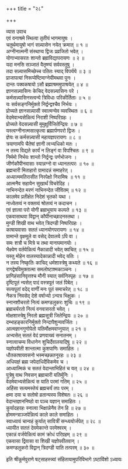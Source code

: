 +++
title = "२८"

+++

व्यास उवाच  
एवं वनाश्रमे स्थित्वा तृतीयं भागमायुषः ।  
चतुर्थमायुषो भागं सन्न्यासेन नयेत् क्रमात् ॥ १ ॥  
अग्नीनात्मनी संस्थाप्य द्विजः प्रव्रजितो भवेत् ।  
योगाभ्यासरतः शान्तो ब्रह्मविद्यापरायणः ॥ २ ॥  
यदा मनसि सञ्जातं वैतृष्ण्यं सर्ववस्तुषु ।  
तदा सन्न्यासमिच्छेच्च पतितः स्याद् विपर्यये ॥ ३ ॥  
प्राजापत्यां निरूप्येष्टिमाग्नेयीमथवा पुनः ।  
दान्तः पक्वकषायो ऽसौ ब्रह्माश्रममुपाश्रयेत् ॥ ४ ॥  
ज्ञानसन्न्यासिनः केचिद् वेदसन्न्यासिनः परे ।  
कर्मसन्न्यासिनस्त्वन्ये त्रिविधाः परिकीर्तिताः ॥ ५ ॥  
यः सर्वसङ्गनिर्मुक्तो निर्द्वन्द्वश्चैव निर्भयः ।  
प्रोच्यते ज्ञानसन्न्यासी स्वात्मन्येव व्यवस्थितः ॥ ६ ॥  
वेदमेवाभ्यसेन्नित्यं निराशी निष्परिग्रहः ।  
प्रोच्यते वेदसन्न्यासी मुमुक्षुर्विजितेन्द्रियः ॥ ७ ॥  
यस्त्वग्नीनात्मसात्कृत्वा ब्रह्मार्पणपरो द्विजः ।  
ज्ञेयः स कर्मसन्न्यासी महायज्ञपरायणः ॥ ८ ॥  
त्रयाणामपि चैतेषां ज्ञानी त्वभ्यधिको मतः ।  
न तस्य विद्यते कार्यं न लिङ्गं वा विपश्चितः ॥ ९ ॥  
निर्ममो निर्भयः शान्तो निर्द्वन्द्वः पर्णभोजनः ।  
जीर्णकौपीनवासाः स्यान्नग्नो वा ध्यानतत्परः ॥ १० ॥  
ब्रह्मचारी मिताहारो ग्रामादन्नं समाहरेत् ।  
अध्यात्ममतिरासीत निरपेक्षो निरामिषः ॥ ११ ॥  
आत्मनैव सहायेन सुखार्थं विचरेदिह ।  
नाभिनन्देत मरणं नाभिनन्देत जीवितम् ॥ १२ ॥  
कालमेव प्रतीक्षेत निदेशं भृतको यथा ।  
नाध्येतव्यं न वक्तव्यं श्रोतव्यं न कदाचन ।  
एवं ज्ञात्वा परो योगी ब्रह्मभूयाय कल्पते ॥ १३ ॥  
एकवासाथवा विद्वान् कौपीनाच्छादनस्तथा ।  
मुण्डी शिखी वाथ भवेत् त्रिदण्डी निष्परिग्रहः ।  
काषायवासाः सततं ध्यानयोगपरायणः ॥ १४ ॥  
ग्रामान्ते वृक्षमूले वा वसेद् देवालये ऽपि वा ।  
समः शत्रौ च मित्रे च तथा मानापमानयोः ।  
भैक्ष्येण वर्तयेन्नित्यं नैकान्नादी भवेत् क्वचित् ॥ १५ ॥  
यस्तु मोहेन वालस्यादेकान्नादी भवेद् यतिः ।  
न तस्य निष्कृतिः काचिद् धर्मशास्त्रेषु कथ्यते ॥ १६ ॥  
रागद्वेषविमुक्तात्मा समलोष्टाश्मकाञ्चनः ।  
प्राणिहंसानिवृत्तश्च मौनी स्यात् सर्वनिस्पृहः ॥ १७ ॥  
दृष्टिपूतं न्यसेत् पादं वस्त्रपूतं जलं पिबेत् ।  
सत्यपूतां वदेद् वाणीं मनः पूतं समाचरेत् ॥ १८ ॥  
नैकत्र निवसेद् देशे वर्षाभ्यो ऽन्यत्र भिक्षुकः ।  
स्नानशौचरतो नित्यं कमण्डलुकरः शुचिः ॥ १९ ॥  
ब्रह्मचर्यरतो नित्यं वनवासरतो भवेत् ।  
मोक्षशास्त्रेषु निरतो ब्रह्मसूत्री जितेन्द्रियः ॥ २० ॥  
दम्भाहङ्कारनिर्मुक्तो निन्दापैशुन्यवर्जितः ।  
आत्मज्ञानगुणोपेतो यतिर्मोक्षमवाप्नुयात् ॥ २१ ॥  
अभ्यसेत् सततं वेदं प्रणवाख्यं सनातनम् ।  
स्नात्वाचम्य विधानेन शुचिर्देवालयादिषु ॥ २२ ॥  
यज्ञोपवीती शान्तात्मा कुशपाणिः समाहितः ।  
धौतकाषायवसनो भस्मच्छन्नतनूरहः ॥ २३ ॥  
अधियज्ञं ब्रह्म जपेदाधिदैविकमेव च ।  
आध्यात्मिकं च सततं वेदान्ताभिहितं च यत् ॥ २४ ॥  
पुत्रेषु वाथ निवसन् ब्रह्मचारी यतिर्मुनिः ।  
वेदमेवाभ्यसेन्नित्यं स याति परमां गतिम् ॥ २५ ॥  
अहिंसा सत्यमस्तेयं ब्रह्मचर्यं तपः परम् ।  
क्षमा दया च सतोषो व्रतान्यस्य विशेषतः ॥ २६ ॥  
वेदान्तज्ञाननिष्ठो वा पञ्च यज्ञान् समाहितः ।  
कुर्यादहरहः स्नात्वा भिक्षान्नेनैव तेन हि ॥ २७ ॥  
होममन्त्राञ्जपेन्नित्यं काले काले समाहितः ।  
स्वाध्यायं चान्वहं कुर्यात् सावित्रीं सन्ध्ययोर्जपेत् ॥ २८ ॥  
ध्यायीत सततं देवमेकान्ते परमेश्वरम् ।  
एकान्नं वर्जयेन्नित्यं कामं क्रोधं परिग्रहम् ॥ २९ ॥  
एकवासा द्विवासा वा शिखी यज्ञोपवीतवान् ।  
कमण्डलुकरो विद्वान् त्रिदण्डी याति तत्परम् ॥ ३० ॥  
    
इति श्रीकूर्मपुराणे षट्साहस्त्र्यां संहितायामुपरिविभागे ऽष्टाविंशो ऽध्यायः
